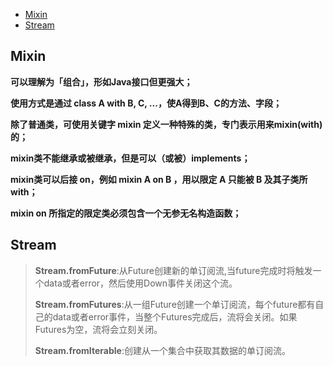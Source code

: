 

<!-- TOC -->

- [Mixin](#mixin)
- [Stream](#stream)

<!-- /TOC -->


## Mixin

**可以理解为「组合」，形如Java接口但更强大；**

**使用方式是通过 class A with B, C, ...，使A得到B、C的方法、字段；**

**除了普通类，可使用关键字 mixin 定义一种特殊的类，专门表示用来mixin(with)的；**

 

**mixin类不能继承或被继承，但是可以（或被）implements；**

**mixin类可以后接 on，例如 mixin A on B ，用以限定 A 只能被 B 及其子类所with；**

**mixin on 所指定的限定类必须包含一个无参无名构造函数；**



## Stream

> **Stream.fromFuture**:从Future创建新的单订阅流,当future完成时将触发一个data或者error，然后使用Down事件关闭这个流。
>
> **Stream.fromFutures**:从一组Future创建一个单订阅流，每个future都有自己的data或者error事件，当整个Futures完成后，流将会关闭。如果Futures为空，流将会立刻关闭。
>
> **Stream.fromIterable**:创建从一个集合中获取其数据的单订阅流。



